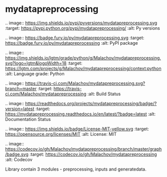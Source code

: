 mydatapreprocessing
===================

.. image:: https://img.shields.io/pypi/pyversions/mydatapreprocessing.svg
    :target: https://pypi.python.org/pypi/mydatapreprocessing/
    :alt: Py versions

.. image:: https://badge.fury.io/py/mydatapreprocessing.svg
    :target: https://badge.fury.io/py/mydatapreprocessing
    :alt: PyPI package

.. image:: https://img.shields.io/lgtm/grade/python/g/Malachov/mydatapreprocessing.svg?logo=lgtm&logoWidth=18
    :target: https://lgtm.com/projects/g/Malachov/mydatapreprocessing/context:python
    :alt: Language grade: Python

.. image:: https://travis-ci.com/Malachov/mydatapreprocessing.svg?branch=master
    :target: https://travis-ci.com/Malachov/mydatapreprocessing
    :alt: Build Status

.. image:: https://readthedocs.org/projects/mydatapreprocessing/badge/?version=latest
    :target: https://mydatapreprocessing.readthedocs.io/en/latest/?badge=latest
    :alt: Documentation Status

.. image:: https://img.shields.io/badge/License-MIT-yellow.svg
    :target: https://opensource.org/licenses/MIT
    :alt: License: MIT

.. image:: https://codecov.io/gh/Malachov/mydatapreprocessing/branch/master/graph/badge.svg
    :target: https://codecov.io/gh/Malachov/mydatapreprocessing
    :alt: Codecov

Library contain 3 modules - preprocessing, inputs and generatedata.
